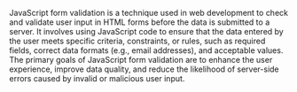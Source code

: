 JavaScript form validation is a technique used in web development to check and validate user input in HTML forms before the data is submitted to a server. It involves using JavaScript code to ensure that the data entered by the user meets specific criteria, constraints, or rules, such as required fields, correct data formats (e.g., email addresses), and acceptable values. The primary goals of JavaScript form validation are to enhance the user experience, improve data quality, and reduce the likelihood of server-side errors caused by invalid or malicious user input.